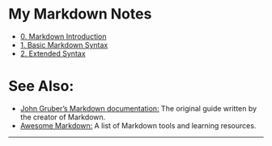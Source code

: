 # My Markdown Notes

- [0. Markdown Introduction](https://github.com/olem-diga/Markdown/blob/4d9ac0f9e51b03826ef08b9fc33f902bffce2386/0.%20Markdown%20Introduction/0.%20Markdown%20Introduction.md)
- [1. Basic Markdown Syntax](https://github.com/olem-diga/Markdown/blob/e1b933d3f78b7cbe06fc62dbd4e7ff002543d6ef/1.%20Basic%20Markdown%20Syntax/1.%20Basic%20Markdown%20Syntax.md)
- [2. Extended Syntax](https://github.com/olem-diga/Markdown/blob/e1b933d3f78b7cbe06fc62dbd4e7ff002543d6ef/2.%20Extended%20Syntax/2.%20Extended%20Syntax.md)

# See Also:

- [John Gruber’s Markdown documentation:](https://daringfireball.net/projects/markdown/) The original guide written by the creator of Markdown.
- [Awesome Markdown:](https://github.com/mundimark/awesome-markdown) A list of Markdown tools and learning resources.

---
